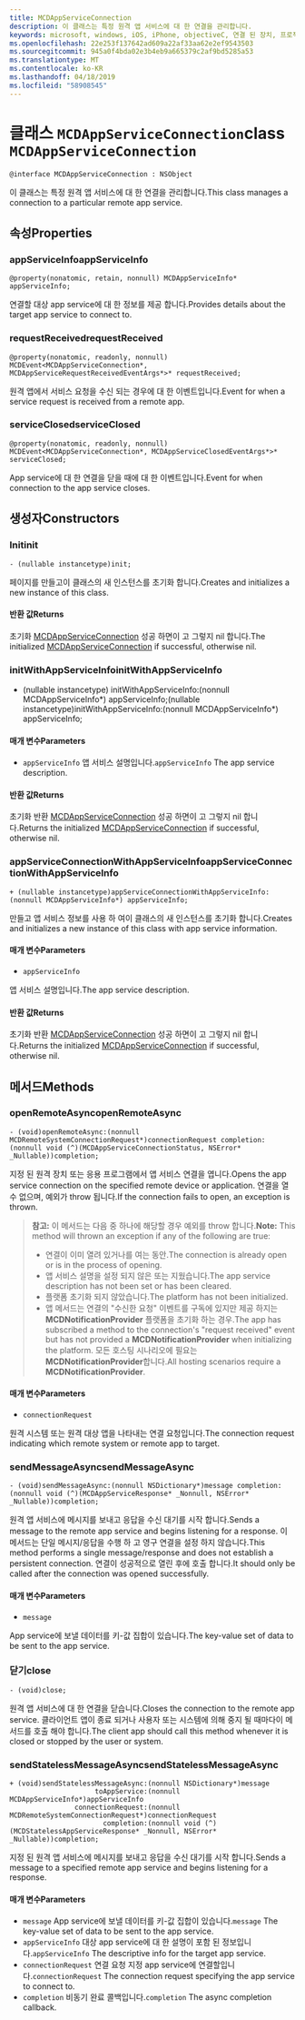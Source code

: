 ```yaml
---
title: MCDAppServiceConnection
description: 이 클래스는 특정 원격 앱 서비스에 대 한 연결을 관리합니다.
keywords: microsoft, windows, iOS, iPhone, objectiveC, 연결 된 장치, 프로젝트 로마
ms.openlocfilehash: 22e253f137642ad609a22af33aa62e2ef9543503
ms.sourcegitcommit: 945a0f4bda02e3b4eb9a665379c2af9bd5285a53
ms.translationtype: MT
ms.contentlocale: ko-KR
ms.lasthandoff: 04/18/2019
ms.locfileid: "58908545"
---
```

# <a name="class-mcdappserviceconnection"></a><span data-ttu-id="5aeb0-104">클래스 `MCDAppServiceConnection`</span><span class="sxs-lookup"><span data-stu-id="5aeb0-104">class `MCDAppServiceConnection`</span></span>

```
@interface MCDAppServiceConnection : NSObject
```
<span data-ttu-id="5aeb0-105">이 클래스는 특정 원격 앱 서비스에 대 한 연결을 관리합니다.</span><span class="sxs-lookup"><span data-stu-id="5aeb0-105">This class manages a connection to a particular remote app service.</span></span>

## <a name="properties"></a><span data-ttu-id="5aeb0-106">속성</span><span class="sxs-lookup"><span data-stu-id="5aeb0-106">Properties</span></span>

### <a name="appserviceinfo"></a><span data-ttu-id="5aeb0-107">appServiceInfo</span><span class="sxs-lookup"><span data-stu-id="5aeb0-107">appServiceInfo</span></span>
`@property(nonatomic, retain, nonnull) MCDAppServiceInfo* appServiceInfo;`

<span data-ttu-id="5aeb0-108">연결할 대상 app service에 대 한 정보를 제공 합니다.</span><span class="sxs-lookup"><span data-stu-id="5aeb0-108">Provides details about the target app service to connect to.</span></span>

### <a name="requestreceived"></a><span data-ttu-id="5aeb0-109">requestReceived</span><span class="sxs-lookup"><span data-stu-id="5aeb0-109">requestReceived</span></span> 
`@property(nonatomic, readonly, nonnull) MCDEvent<MCDAppServiceConnection*, MCDAppServiceRequestReceivedEventArgs*>* requestReceived;`

<span data-ttu-id="5aeb0-110">원격 앱에서 서비스 요청을 수신 되는 경우에 대 한 이벤트입니다.</span><span class="sxs-lookup"><span data-stu-id="5aeb0-110">Event for when a service request is received from a remote app.</span></span>

### <a name="serviceclosed"></a><span data-ttu-id="5aeb0-111">serviceClosed</span><span class="sxs-lookup"><span data-stu-id="5aeb0-111">serviceClosed</span></span> 
`@property(nonatomic, readonly, nonnull) MCDEvent<MCDAppServiceConnection*, MCDAppServiceClosedEventArgs*>* serviceClosed;`

<span data-ttu-id="5aeb0-112">App service에 대 한 연결을 닫을 때에 대 한 이벤트입니다.</span><span class="sxs-lookup"><span data-stu-id="5aeb0-112">Event for when connection to the app service closes.</span></span>

## <a name="constructors"></a><span data-ttu-id="5aeb0-113">생성자</span><span class="sxs-lookup"><span data-stu-id="5aeb0-113">Constructors</span></span>

### <a name="init"></a><span data-ttu-id="5aeb0-114">Init</span><span class="sxs-lookup"><span data-stu-id="5aeb0-114">init</span></span>
`- (nullable instancetype)init;`

<span data-ttu-id="5aeb0-115">페이지를 만들고이 클래스의 새 인스턴스를 초기화 합니다.</span><span class="sxs-lookup"><span data-stu-id="5aeb0-115">Creates and initializes a new instance of this class.</span></span>

#### <a name="returns"></a><span data-ttu-id="5aeb0-116">반환 값</span><span class="sxs-lookup"><span data-stu-id="5aeb0-116">Returns</span></span>
<span data-ttu-id="5aeb0-117">초기화 [MCDAppServiceConnection](MCDAppServiceConnection.md) 성공 하면이 고 그렇지 nil 합니다.</span><span class="sxs-lookup"><span data-stu-id="5aeb0-117">The initialized [MCDAppServiceConnection](MCDAppServiceConnection.md) if successful, otherwise nil.</span></span>

### <a name="initwithappserviceinfo"></a><span data-ttu-id="5aeb0-118">initWithAppServiceInfo</span><span class="sxs-lookup"><span data-stu-id="5aeb0-118">initWithAppServiceInfo</span></span>
- <span data-ttu-id="5aeb0-119">(nullable instancetype) initWithAppServiceInfo:(nonnull MCDAppServiceInfo\*) appServiceInfo;</span><span class="sxs-lookup"><span data-stu-id="5aeb0-119">(nullable instancetype)initWithAppServiceInfo:(nonnull MCDAppServiceInfo\*) appServiceInfo;</span></span>

#### <a name="parameters"></a><span data-ttu-id="5aeb0-120">매개 변수</span><span class="sxs-lookup"><span data-stu-id="5aeb0-120">Parameters</span></span>
* <span data-ttu-id="5aeb0-121">`appServiceInfo` 앱 서비스 설명입니다.</span><span class="sxs-lookup"><span data-stu-id="5aeb0-121">`appServiceInfo` The app service description.</span></span>

#### <a name="returns"></a><span data-ttu-id="5aeb0-122">반환 값</span><span class="sxs-lookup"><span data-stu-id="5aeb0-122">Returns</span></span>
<span data-ttu-id="5aeb0-123">초기화 반환 [MCDAppServiceConnection](MCDAppServiceConnection.md) 성공 하면이 고 그렇지 nil 합니다.</span><span class="sxs-lookup"><span data-stu-id="5aeb0-123">Returns the initialized [MCDAppServiceConnection](MCDAppServiceConnection.md) if successful, otherwise nil.</span></span>

### <a name="appserviceconnectionwithappserviceinfo"></a><span data-ttu-id="5aeb0-124">appServiceConnectionWithAppServiceInfo</span><span class="sxs-lookup"><span data-stu-id="5aeb0-124">appServiceConnectionWithAppServiceInfo</span></span>
`+ (nullable instancetype)appServiceConnectionWithAppServiceInfo:(nonnull MCDAppServiceInfo*) appServiceInfo;`

<span data-ttu-id="5aeb0-125">만들고 앱 서비스 정보를 사용 하 여이 클래스의 새 인스턴스를 초기화 합니다.</span><span class="sxs-lookup"><span data-stu-id="5aeb0-125">Creates and initializes a new instance of this class with app service information.</span></span>

#### <a name="parameters"></a><span data-ttu-id="5aeb0-126">매개 변수</span><span class="sxs-lookup"><span data-stu-id="5aeb0-126">Parameters</span></span>
* `appServiceInfo` 

<span data-ttu-id="5aeb0-127">앱 서비스 설명입니다.</span><span class="sxs-lookup"><span data-stu-id="5aeb0-127">The app service description.</span></span>

#### <a name="returns"></a><span data-ttu-id="5aeb0-128">반환 값</span><span class="sxs-lookup"><span data-stu-id="5aeb0-128">Returns</span></span>
<span data-ttu-id="5aeb0-129">초기화 반환 [MCDAppServiceConnection](MCDAppServiceConnection.md) 성공 하면이 고 그렇지 nil 합니다.</span><span class="sxs-lookup"><span data-stu-id="5aeb0-129">Returns the initialized [MCDAppServiceConnection](MCDAppServiceConnection.md) if successful, otherwise nil.</span></span>

## <a name="methods"></a><span data-ttu-id="5aeb0-130">메서드</span><span class="sxs-lookup"><span data-stu-id="5aeb0-130">Methods</span></span>

### <a name="openremoteasync"></a><span data-ttu-id="5aeb0-131">openRemoteAsync</span><span class="sxs-lookup"><span data-stu-id="5aeb0-131">openRemoteAsync</span></span>
`- (void)openRemoteAsync:(nonnull MCDRemoteSystemConnectionRequest*)connectionRequest completion:(nonnull void (^)(MCDAppServiceConnectionStatus, NSError* _Nullable))completion;`

<span data-ttu-id="5aeb0-132">지정 된 원격 장치 또는 응용 프로그램에서 앱 서비스 연결을 엽니다.</span><span class="sxs-lookup"><span data-stu-id="5aeb0-132">Opens the app service connection on the specified remote device or application.</span></span> <span data-ttu-id="5aeb0-133">연결을 열 수 없으며, 예외가 throw 됩니다.</span><span class="sxs-lookup"><span data-stu-id="5aeb0-133">If the connection fails to open, an exception is thrown.</span></span>

><span data-ttu-id="5aeb0-134">**참고:** 이 메서드는 다음 중 하나에 해당할 경우 예외를 throw 합니다.</span><span class="sxs-lookup"><span data-stu-id="5aeb0-134">**Note:** This method will thrown an exception if any of the following are true:</span></span>
> * <span data-ttu-id="5aeb0-135">연결이 이미 열려 있거나를 여는 동안.</span><span class="sxs-lookup"><span data-stu-id="5aeb0-135">The connection is already open or is in the process of opening.</span></span>
> * <span data-ttu-id="5aeb0-136">앱 서비스 설명을 설정 되지 않은 또는 지웠습니다.</span><span class="sxs-lookup"><span data-stu-id="5aeb0-136">The app service description has not been set or has been cleared.</span></span>
> * <span data-ttu-id="5aeb0-137">플랫폼 초기화 되지 않았습니다.</span><span class="sxs-lookup"><span data-stu-id="5aeb0-137">The platform has not been initialized.</span></span>
> * <span data-ttu-id="5aeb0-138">앱 메서드는 연결의 "수신한 요청" 이벤트를 구독에 있지만 제공 하지는 **MCDNotificationProvider** 플랫폼을 초기화 하는 경우.</span><span class="sxs-lookup"><span data-stu-id="5aeb0-138">The app has subscribed a method to the connection's "request received" event but has not provided a **MCDNotificationProvider** when initializing the platform.</span></span> <span data-ttu-id="5aeb0-139">모든 호스팅 시나리오에 필요는 **MCDNotificationProvider**합니다.</span><span class="sxs-lookup"><span data-stu-id="5aeb0-139">All hosting scenarios require a **MCDNotificationProvider**.</span></span>

#### <a name="parameters"></a><span data-ttu-id="5aeb0-140">매개 변수</span><span class="sxs-lookup"><span data-stu-id="5aeb0-140">Parameters</span></span>
* `connectionRequest` 

<span data-ttu-id="5aeb0-141">원격 시스템 또는 원격 대상 앱을 나타내는 연결 요청입니다.</span><span class="sxs-lookup"><span data-stu-id="5aeb0-141">The connection request indicating which remote system or remote app to target.</span></span>

### <a name="sendmessageasync"></a><span data-ttu-id="5aeb0-142">sendMessageAsync</span><span class="sxs-lookup"><span data-stu-id="5aeb0-142">sendMessageAsync</span></span>
`- (void)sendMessageAsync:(nonnull NSDictionary*)message completion:(nonnull void (^)(MCDAppServiceResponse* _Nonnull, NSError* _Nullable))completion;`

<span data-ttu-id="5aeb0-143">원격 앱 서비스에 메시지를 보내고 응답을 수신 대기를 시작 합니다.</span><span class="sxs-lookup"><span data-stu-id="5aeb0-143">Sends a message to the remote app service and begins listening for a response.</span></span>  <span data-ttu-id="5aeb0-144">이 메서드는 단일 메시지/응답을 수행 하 고 영구 연결을 설정 하지 않습니다.</span><span class="sxs-lookup"><span data-stu-id="5aeb0-144">This method performs a single message/response and does not establish a persistent connection.</span></span>  <span data-ttu-id="5aeb0-145">연결이 성공적으로 열린 후에 호출 합니다.</span><span class="sxs-lookup"><span data-stu-id="5aeb0-145">It should only be called after the connection was opened successfully.</span></span>

#### <a name="parameters"></a><span data-ttu-id="5aeb0-146">매개 변수</span><span class="sxs-lookup"><span data-stu-id="5aeb0-146">Parameters</span></span>
* `message` 

<span data-ttu-id="5aeb0-147">App service에 보낼 데이터를 키-값 집합이 있습니다.</span><span class="sxs-lookup"><span data-stu-id="5aeb0-147">The key-value set of data to be sent to the app service.</span></span>

### <a name="close"></a><span data-ttu-id="5aeb0-148">닫기</span><span class="sxs-lookup"><span data-stu-id="5aeb0-148">close</span></span>
`- (void)close;`

<span data-ttu-id="5aeb0-149">원격 앱 서비스에 대 한 연결을 닫습니다.</span><span class="sxs-lookup"><span data-stu-id="5aeb0-149">Closes the connection to the remote app service.</span></span> <span data-ttu-id="5aeb0-150">클라이언트 앱이 종료 되거나 사용자 또는 시스템에 의해 중지 될 때마다이 메서드를 호출 해야 합니다.</span><span class="sxs-lookup"><span data-stu-id="5aeb0-150">The client app should call this method whenever it is closed or stopped by the user or system.</span></span>

### <a name="sendstatelessmessageasync"></a><span data-ttu-id="5aeb0-151">sendStatelessMessageAsync</span><span class="sxs-lookup"><span data-stu-id="5aeb0-151">sendStatelessMessageAsync</span></span>
```
+ (void)sendStatelessMessageAsync:(nonnull NSDictionary*)message
                     toAppService:(nonnull MCDAppServiceInfo*)appServiceInfo
                connectionRequest:(nonnull MCDRemoteSystemConnectionRequest*)connectionRequest
                       completion:(nonnull void (^)(MCDStatelessAppServiceResponse* _Nonnull, NSError* _Nullable))completion;
```

<span data-ttu-id="5aeb0-152">지정 된 원격 앱 서비스에 메시지를 보내고 응답을 수신 대기를 시작 합니다.</span><span class="sxs-lookup"><span data-stu-id="5aeb0-152">Sends a message to a specified remote app service and begins listening for a response.</span></span>

#### <a name="parameters"></a><span data-ttu-id="5aeb0-153">매개 변수</span><span class="sxs-lookup"><span data-stu-id="5aeb0-153">Parameters</span></span>
* <span data-ttu-id="5aeb0-154">`message` App service에 보낼 데이터를 키-값 집합이 있습니다.</span><span class="sxs-lookup"><span data-stu-id="5aeb0-154">`message` The key-value set of data to be sent to the app service.</span></span>
* <span data-ttu-id="5aeb0-155">`appServiceInfo` 대상 app service에 대 한 설명이 포함 된 정보입니다.</span><span class="sxs-lookup"><span data-stu-id="5aeb0-155">`appServiceInfo` The descriptive info for the target app service.</span></span>
* <span data-ttu-id="5aeb0-156">`connectionRequest` 연결 요청 지정 app service에 연결할입니다.</span><span class="sxs-lookup"><span data-stu-id="5aeb0-156">`connectionRequest` The connection request specifying the app service to connect to.</span></span>
* <span data-ttu-id="5aeb0-157">`completion` 비동기 완료 콜백입니다.</span><span class="sxs-lookup"><span data-stu-id="5aeb0-157">`completion` The async completion callback.</span></span>